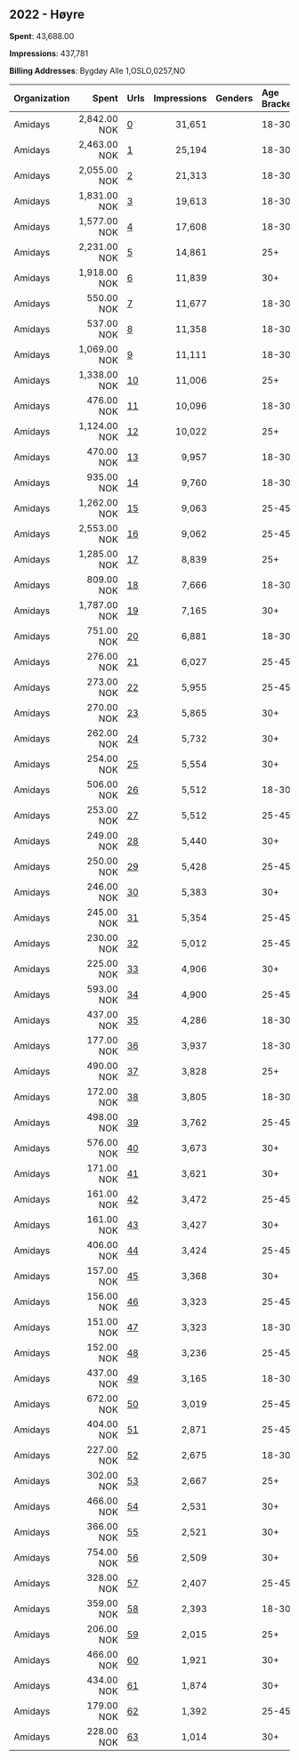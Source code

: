 ## 2022 - Høyre 
**Spent**: 43,688.00

**Impressions**: 437,781

**Billing Addresses**: Bygdøy Alle 1,OSLO,0257,NO

|Organization|Spent|Urls|Impressions|Genders|Age Brackets|Country Codes|
|:---|---:|:---|---:|:---|:---|:---|
|Amidays|2,842.00 NOK|[0](https://www.snap.com/political-ads/asset/3cf0242094bebfb72f37cd20131d127c8cbda39b5a3a0248a671a7fc7e419846?mediaType=mp4)|31,651||18-30|norway|
|Amidays|2,463.00 NOK|[1](https://www.snap.com/political-ads/asset/a4ab2b8bd721e4a585b69e12d4a619387bc35daecf75f222172246a5fb478123?mediaType=mp4)|25,194||18-30|norway|
|Amidays|2,055.00 NOK|[2](https://www.snap.com/political-ads/asset/65bd343abe675928e687679dab9bcc5fcac64a99b4f1d51606e5eb74886f8982?mediaType=mp4)|21,313||18-30|norway|
|Amidays|1,831.00 NOK|[3](https://www.snap.com/political-ads/asset/6e0514aabec43299438e039af108622568a19ac1ee2517d6abbfa02fec7b6542?mediaType=mp4)|19,613||18-30|norway|
|Amidays|1,577.00 NOK|[4](https://www.snap.com/political-ads/asset/17233d1e54d68f8679616c03de5e6978b8d5e77837d11386defdf42a6436642a?mediaType=mp4)|17,608||18-30|norway|
|Amidays|2,231.00 NOK|[5](https://www.snap.com/political-ads/asset/d8780df4352f7d4e3be509a5fdcc4b2f071d83fe8a29dedd4afb6c0957a470b1?mediaType=mp4)|14,861||25+|norway|
|Amidays|1,918.00 NOK|[6](https://www.snap.com/political-ads/asset/54befee5e72a1ce3c888eeac34b5d939db358c92d5cb4bce0b25e9b607599089?mediaType=mp4)|11,839||30+|norway|
|Amidays|550.00 NOK|[7](https://www.snap.com/political-ads/asset/5adff8a112a08ddd17829ba39a213317f94af8e53aba83e7e754b86a07a29ede?mediaType=mp4)|11,677||18-30|norway|
|Amidays|537.00 NOK|[8](https://www.snap.com/political-ads/asset/a22cb74fad2ef9ac706ec6546ba0d0151c570fd4aa615b1cb4db67e56fbc27ea?mediaType=mp4)|11,358||18-30|norway|
|Amidays|1,069.00 NOK|[9](https://www.snap.com/political-ads/asset/bc8a64fb4bf96f4d390c14ed8e180c58f8d9a7a43c9b1c046968a125c8bc891f?mediaType=mp4)|11,111||18-30|norway|
|Amidays|1,338.00 NOK|[10](https://www.snap.com/political-ads/asset/3cfdd0d4f948d368c6232293ab51899087ee2c9023556d17fa4c1edd87d790d3?mediaType=mp4)|11,006||25+|norway|
|Amidays|476.00 NOK|[11](https://www.snap.com/political-ads/asset/7fa8ada047bdc506a1d2837ca6bf0120e10757a7cb2e0aa2d0cce3e74ca4ce74?mediaType=mp4)|10,096||18-30|norway|
|Amidays|1,124.00 NOK|[12](https://www.snap.com/political-ads/asset/382056eace50ae07110f2735b166570e628aff4c86b60cb98dc9626e28dc53cf?mediaType=mp4)|10,022||25+|norway|
|Amidays|470.00 NOK|[13](https://www.snap.com/political-ads/asset/f080dfaf7a2257d2c549aa5ffaf27ac3af808d7bd691002eb1a48af4a230598d?mediaType=mp4)|9,957||18-30|norway|
|Amidays|935.00 NOK|[14](https://www.snap.com/political-ads/asset/6377d1a57020ded6dab9cfe5eda62f9118989c37a53b2ad7e7c4041677095761?mediaType=mp4)|9,760||18-30|norway|
|Amidays|1,262.00 NOK|[15](https://www.snap.com/political-ads/asset/fb1b8fd0c5df59427e5e81a1f6d4404fe94b1e7a14e19d203ad7ab9cb13f289b?mediaType=mp4)|9,063||25-45|norway|
|Amidays|2,553.00 NOK|[16](https://www.snap.com/political-ads/asset/e1becd3841865bb9995037a34dc342f9d16f09f96324a8a619aa20e7582539e3?mediaType=mp4)|9,062||25-45|norway|
|Amidays|1,285.00 NOK|[17](https://www.snap.com/political-ads/asset/37636921ffcb2c1af86f367264e0744a65b54ce964d20978867ef60520dacb5a?mediaType=mp4)|8,839||25+|norway|
|Amidays|809.00 NOK|[18](https://www.snap.com/political-ads/asset/7fa8ada047bdc506a1d2837ca6bf0120e10757a7cb2e0aa2d0cce3e74ca4ce74?mediaType=mp4)|7,666||18-30|norway|
|Amidays|1,787.00 NOK|[19](https://www.snap.com/political-ads/asset/b7955f3429f81d86345e620214def56dce179de117d9cc3b09d63ca4de89a47d?mediaType=mp4)|7,165||30+|norway|
|Amidays|751.00 NOK|[20](https://www.snap.com/political-ads/asset/f080dfaf7a2257d2c549aa5ffaf27ac3af808d7bd691002eb1a48af4a230598d?mediaType=mp4)|6,881||18-30|norway|
|Amidays|276.00 NOK|[21](https://www.snap.com/political-ads/asset/2b83733993c4afcb5ee5b4f6164072759793e6da349698051a1e316878315cda?mediaType=mp4)|6,027||25-45|norway|
|Amidays|273.00 NOK|[22](https://www.snap.com/political-ads/asset/85c34c4f07a8b7c2dd86785c1d2cae4c8a5dd6a29c2a6cc6c94c74e38bb17407?mediaType=mp4)|5,955||25-45|norway|
|Amidays|270.00 NOK|[23](https://www.snap.com/political-ads/asset/490cd5f453429569df2649b00a7f36761079f7eb7c1d042b3053342e362d188a?mediaType=mp4)|5,865||30+|norway|
|Amidays|262.00 NOK|[24](https://www.snap.com/political-ads/asset/3fb1d9db4bde759c11c1ba7b882114356dc954d5f01d985a74b2f8b9e1146db8?mediaType=mp4)|5,732||30+|norway|
|Amidays|254.00 NOK|[25](https://www.snap.com/political-ads/asset/b867264c31d1dadb3d0fe167758f76102f7114f411958580a2d826c225e80eb3?mediaType=mp4)|5,554||30+|norway|
|Amidays|506.00 NOK|[26](https://www.snap.com/political-ads/asset/5adff8a112a08ddd17829ba39a213317f94af8e53aba83e7e754b86a07a29ede?mediaType=mp4)|5,512||18-30|norway|
|Amidays|253.00 NOK|[27](https://www.snap.com/political-ads/asset/3b2e5ade9f7019676d86356fc00543537fef024e9d94d95329c3c65d239a2e89?mediaType=mp4)|5,512||25-45|norway|
|Amidays|249.00 NOK|[28](https://www.snap.com/political-ads/asset/54befee5e72a1ce3c888eeac34b5d939db358c92d5cb4bce0b25e9b607599089?mediaType=mp4)|5,440||30+|norway|
|Amidays|250.00 NOK|[29](https://www.snap.com/political-ads/asset/fb1b8fd0c5df59427e5e81a1f6d4404fe94b1e7a14e19d203ad7ab9cb13f289b?mediaType=mp4)|5,428||25-45|norway|
|Amidays|246.00 NOK|[30](https://www.snap.com/political-ads/asset/87f9c2da6cd1a58b805eacca1d25e10a4216ecff1570f6c01e184f770f4978e6?mediaType=mp4)|5,383||30+|norway|
|Amidays|245.00 NOK|[31](https://www.snap.com/political-ads/asset/2775ccf44aee80d670a1cd78331b68794198e8b5cd42fbad9cdebb685ecea10c?mediaType=mp4)|5,354||25-45|norway|
|Amidays|230.00 NOK|[32](https://www.snap.com/political-ads/asset/30cfd82fd843ea92ee95699b590a0b151cf6855f1438f52258c65c3e6cc06dd5?mediaType=mp4)|5,012||25-45|norway|
|Amidays|225.00 NOK|[33](https://www.snap.com/political-ads/asset/93bd4fdcf28a426718bb2d53e57c2fb7cdad225e98659c50bc471beecb136062?mediaType=mp4)|4,906||30+|norway|
|Amidays|593.00 NOK|[34](https://www.snap.com/political-ads/asset/8c65eee8352bfa8b5e9341ef3607f2e429953024851f5f6e50dc94123166bf51?mediaType=mp4)|4,900||25-45|norway|
|Amidays|437.00 NOK|[35](https://www.snap.com/political-ads/asset/9ec84534a826db6e94c47948a0e0552cf3da7cde30d53c1b25f8867987339f71?mediaType=mp4)|4,286||18-30|norway|
|Amidays|177.00 NOK|[36](https://www.snap.com/political-ads/asset/9ec84534a826db6e94c47948a0e0552cf3da7cde30d53c1b25f8867987339f71?mediaType=mp4)|3,937||18-30|norway|
|Amidays|490.00 NOK|[37](https://www.snap.com/political-ads/asset/780a4e1b0dbf99ef8412897f5ae1a5ae5f0de44f8d00e13aed840ed2bce9ff2e?mediaType=mp4)|3,828||25+|norway|
|Amidays|172.00 NOK|[38](https://www.snap.com/political-ads/asset/6fe7044a72c80712e57cc8ba5cfb8fd7107213f2d59fa6f4a0ebf923eb2a5713?mediaType=mp4)|3,805||18-30|norway|
|Amidays|498.00 NOK|[39](https://www.snap.com/political-ads/asset/30cfd82fd843ea92ee95699b590a0b151cf6855f1438f52258c65c3e6cc06dd5?mediaType=mp4)|3,762||25-45|norway|
|Amidays|576.00 NOK|[40](https://www.snap.com/political-ads/asset/2a3c7635ba7d42ac469f939d098b106a336f8c18d55dfc2cef7d138b57a10ab5?mediaType=mp4)|3,673||30+|norway|
|Amidays|171.00 NOK|[41](https://www.snap.com/political-ads/asset/2a3c7635ba7d42ac469f939d098b106a336f8c18d55dfc2cef7d138b57a10ab5?mediaType=mp4)|3,621||30+|norway|
|Amidays|161.00 NOK|[42](https://www.snap.com/political-ads/asset/8c65eee8352bfa8b5e9341ef3607f2e429953024851f5f6e50dc94123166bf51?mediaType=mp4)|3,472||25-45|norway|
|Amidays|161.00 NOK|[43](https://www.snap.com/political-ads/asset/b7955f3429f81d86345e620214def56dce179de117d9cc3b09d63ca4de89a47d?mediaType=mp4)|3,427||30+|norway|
|Amidays|406.00 NOK|[44](https://www.snap.com/political-ads/asset/2b83733993c4afcb5ee5b4f6164072759793e6da349698051a1e316878315cda?mediaType=mp4)|3,424||25-45|norway|
|Amidays|157.00 NOK|[45](https://www.snap.com/political-ads/asset/dd9102bdb7d5f1770192775ea3676297fafe65d36a9d787b06a5c452d9b5c2b8?mediaType=mp4)|3,368||30+|norway|
|Amidays|156.00 NOK|[46](https://www.snap.com/political-ads/asset/e1becd3841865bb9995037a34dc342f9d16f09f96324a8a619aa20e7582539e3?mediaType=mp4)|3,323||25-45|norway|
|Amidays|151.00 NOK|[47](https://www.snap.com/political-ads/asset/3cf0242094bebfb72f37cd20131d127c8cbda39b5a3a0248a671a7fc7e419846?mediaType=mp4)|3,323||18-30|norway|
|Amidays|152.00 NOK|[48](https://www.snap.com/political-ads/asset/aff77d781e6e04bca88f3d883a2d675fa7bef510f528502b56dcbc1e69bc0d1f?mediaType=mp4)|3,236||25-45|norway|
|Amidays|437.00 NOK|[49](https://www.snap.com/political-ads/asset/f0f92bd882bb74d649baf5950455e81977ba10e2181bac32bd3094fe255a598c?mediaType=mp4)|3,165||18-30|norway|
|Amidays|672.00 NOK|[50](https://www.snap.com/political-ads/asset/3b2e5ade9f7019676d86356fc00543537fef024e9d94d95329c3c65d239a2e89?mediaType=mp4)|3,019||25-45|norway|
|Amidays|404.00 NOK|[51](https://www.snap.com/political-ads/asset/85c34c4f07a8b7c2dd86785c1d2cae4c8a5dd6a29c2a6cc6c94c74e38bb17407?mediaType=mp4)|2,871||25-45|norway|
|Amidays|227.00 NOK|[52](https://www.snap.com/political-ads/asset/6fe7044a72c80712e57cc8ba5cfb8fd7107213f2d59fa6f4a0ebf923eb2a5713?mediaType=mp4)|2,675||18-30|norway|
|Amidays|302.00 NOK|[53](https://www.snap.com/political-ads/asset/3692da6596e46330d4cde03b36a723f7e2ac20fd43240f29c00f3d9f45bd1eaf?mediaType=mp4)|2,667||25+|norway|
|Amidays|466.00 NOK|[54](https://www.snap.com/political-ads/asset/93bd4fdcf28a426718bb2d53e57c2fb7cdad225e98659c50bc471beecb136062?mediaType=mp4)|2,531||30+|norway|
|Amidays|366.00 NOK|[55](https://www.snap.com/political-ads/asset/490cd5f453429569df2649b00a7f36761079f7eb7c1d042b3053342e362d188a?mediaType=mp4)|2,521||30+|norway|
|Amidays|754.00 NOK|[56](https://www.snap.com/political-ads/asset/87f9c2da6cd1a58b805eacca1d25e10a4216ecff1570f6c01e184f770f4978e6?mediaType=mp4)|2,509||30+|norway|
|Amidays|328.00 NOK|[57](https://www.snap.com/political-ads/asset/2775ccf44aee80d670a1cd78331b68794198e8b5cd42fbad9cdebb685ecea10c?mediaType=mp4)|2,407||25-45|norway|
|Amidays|359.00 NOK|[58](https://www.snap.com/political-ads/asset/a22cb74fad2ef9ac706ec6546ba0d0151c570fd4aa615b1cb4db67e56fbc27ea?mediaType=mp4)|2,393||18-30|norway|
|Amidays|206.00 NOK|[59](https://www.snap.com/political-ads/asset/704ee206bf571e9be879bda463645a2d049d0f77aaa9821ccd1035073aa50464?mediaType=mp4)|2,015||25+|norway|
|Amidays|466.00 NOK|[60](https://www.snap.com/political-ads/asset/dd9102bdb7d5f1770192775ea3676297fafe65d36a9d787b06a5c452d9b5c2b8?mediaType=mp4)|1,921||30+|norway|
|Amidays|434.00 NOK|[61](https://www.snap.com/political-ads/asset/3fb1d9db4bde759c11c1ba7b882114356dc954d5f01d985a74b2f8b9e1146db8?mediaType=mp4)|1,874||30+|norway|
|Amidays|179.00 NOK|[62](https://www.snap.com/political-ads/asset/aff77d781e6e04bca88f3d883a2d675fa7bef510f528502b56dcbc1e69bc0d1f?mediaType=mp4)|1,392||25-45|norway|
|Amidays|228.00 NOK|[63](https://www.snap.com/political-ads/asset/b867264c31d1dadb3d0fe167758f76102f7114f411958580a2d826c225e80eb3?mediaType=mp4)|1,014||30+|norway|
